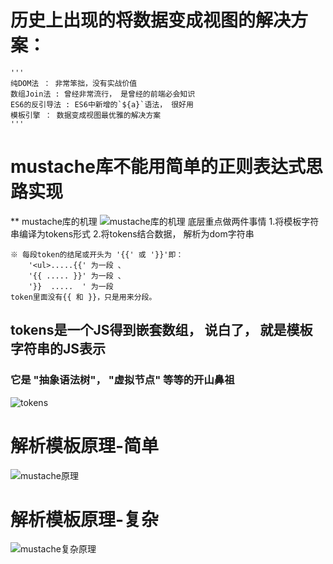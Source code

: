 # 历史上出现的将数据变成视图的解决方案：
    '''
    纯DOM法 ： 非常笨拙，没有实战价值
    数组Join法 : 曾经非常流行， 是曾经的前端必会知识
    ES6的反引导法 : ES6中新增的`${a}`语法， 很好用
    模板引擎 ： 数据变成视图最优雅的解决方案
    '''

# mustache库不能用简单的正则表达式思路实现

** mustache库的机理
![mustache库的机理]("C:\Users\15120\Pictures\Screenshots\mustache库得到机理.png" "mustache库的机理")
底层重点做两件事情
    1.将模板字符串编译为tokens形式
    2.将tokens结合数据， 解析为dom字符串

    ※ 每段token的结尾或开头为 '{{' 或 '}}'即：
        '<ul>.....{{' 为一段 、
        '{{ ..... }}' 为一段 、
        '}}  .....  ' 为一段
    token里面没有{{ 和 }}，只是用来分段。


## tokens是一个JS得到嵌套数组， 说白了， 就是模板字符串的JS表示
### 它是 "抽象语法树"， "虚拟节点" 等等的开山鼻祖 
![tokens]("C:\Users\15120\Pictures\Screenshots\tokens.png" "tokens")


# 解析模板原理-简单
![mustache原理]("C:\Users\15120\Pictures\Screenshots\mustache原理.png" "mustache原理")
# 解析模板原理-复杂
![mustache复杂原理]("C:\Users\15120\Pictures\Screenshots\mustache复杂原理.png" "mustache复杂原理")
